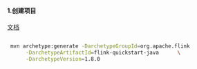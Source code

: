 #### 1.创建项目
[文档](https://ci.apache.org/projects/flink/flink-docs-release-1.8/dev/projectsetup/java_api_quickstart.html)
```bash

 mvn archetype:generate -DarchetypeGroupId=org.apache.flink              \
      -DarchetypeArtifactId=flink-quickstart-java      \
      -DarchetypeVersion=1.8.0
```